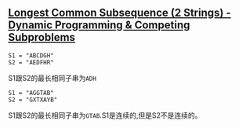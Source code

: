 ## [Longest Common Subsequence (2 Strings) - Dynamic Programming & Competing Subproblems](https://www.youtube.com/watch?v=ASoaQq66foQ)

```
S1 = "ABCDGH"
S2 = "AEDFHR"
```
S1跟S2的最长相同子串为`ADH`

```
S1 = "AGGTAB"
S2 = "GXTXAYB"
```
S1跟S2的最长相同子串为`GTAB`.S1是连续的,但是S2不是连续的。